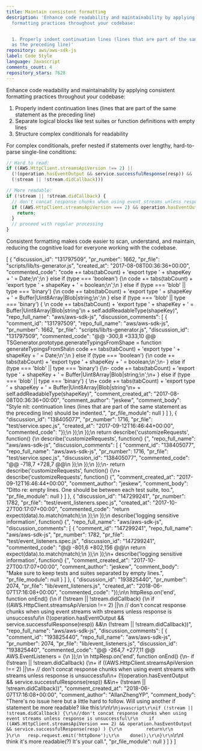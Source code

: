 ```yaml
---
title: Maintain consistent formatting
description: 'Enhance code readability and maintainability by applying consistent
  formatting practices throughout your codebase:


  1. Properly indent continuation lines (lines that are part of the same statement
  as the preceding line)'
repository: aws/aws-sdk-js
label: Code Style
language: Javascript
comments_count: 4
repository_stars: 7628
---
```


Enhance code readability and maintainability by applying consistent formatting practices throughout your codebase:

1. Properly indent continuation lines (lines that are part of the same statement as the preceding line)
2. Separate logical blocks like test suites or function definitions with empty lines
3. Structure complex conditionals for readability

For complex conditionals, prefer nested if statements over lengthy, hard-to-parse single-line conditions:

```javascript
// Hard to read:
if ((AWS.HttpClient.streamsApiVersion !== 2) ||
  (!(operation.hasEventOutput && service.successfulResponse(resp)) &&
  (!stream || !stream.didCallback)))

// More readable:
if (!stream || !stream.didCallback) {
  // don't concat response chunks when using event streams unless response is unsuccessful
  if ((AWS.HttpClient.streamsApiVersion === 2) && operation.hasEventOutput && service.successfulResponse(resp)) {
    return;
  }
  // proceed with regular processing
}
```

Consistent formatting makes code easier to scan, understand, and maintain, reducing the cognitive load for everyone working with the codebase.


[
  {
    "discussion_id": "131797509",
    "pr_number": 1662,
    "pr_file": "scripts/lib/ts-generator.js",
    "created_at": "2017-08-08T00:36:36+00:00",
    "commented_code": "code += tabs(tabCount) + 'export type ' + shapeKey + ' = Date;\\n';\n    } else if (type === 'boolean') {\n        code += tabs(tabCount) + 'export type ' + shapeKey + ' = boolean;\\n';\n    } else if (type === 'blob' || type === 'binary') {\n        code += tabs(tabCount) + 'export type ' + shapeKey + ' = Buffer|Uint8Array|Blob|string;\\n';\n    } else if (type === 'blob' || type === 'binary') {     \n        code += tabs(tabCount) + 'export type ' + shapeKey + ' = Buffer|Uint8Array|Blob|string'\n        + self.addReadableType(shapeKey)",
    "repo_full_name": "aws/aws-sdk-js",
    "discussion_comments": [
      {
        "comment_id": "131797509",
        "repo_full_name": "aws/aws-sdk-js",
        "pr_number": 1662,
        "pr_file": "scripts/lib/ts-generator.js",
        "discussion_id": "131797509",
        "commented_code": "@@ -300,8 +333,10 @@ TSGenerator.prototype.generateTypingsFromShape = function generateTypingsFromSha\n         code += tabs(tabCount) + 'export type ' + shapeKey + ' = Date;\\n';\n     } else if (type === 'boolean') {\n         code += tabs(tabCount) + 'export type ' + shapeKey + ' = boolean;\\n';\n-    } else if (type === 'blob' || type === 'binary') {\n-        code += tabs(tabCount) + 'export type ' + shapeKey + ' = Buffer|Uint8Array|Blob|string;\\n';\n+    } else if (type === 'blob' || type === 'binary') {     \n+        code += tabs(tabCount) + 'export type ' + shapeKey + ' = Buffer|Uint8Array|Blob|string'\n+        + self.addReadableType(shapeKey)",
        "comment_created_at": "2017-08-08T00:36:36+00:00",
        "comment_author": "jeskew",
        "comment_body": "Style nit: continuation lines (lines that are part of the same statement as the preceding line) should be indented.",
        "pr_file_module": null
      }
    ]
  },
  {
    "discussion_id": "138405077",
    "pr_number": 1716,
    "pr_file": "test/service.spec.js",
    "created_at": "2017-09-12T16:46:44+00:00",
    "commented_code": "});\n      });\n    });\n    return describe('customizeRequests', function() {\n    describe('customizeRequests', function() {",
    "repo_full_name": "aws/aws-sdk-js",
    "discussion_comments": [
      {
        "comment_id": "138405077",
        "repo_full_name": "aws/aws-sdk-js",
        "pr_number": 1716,
        "pr_file": "test/service.spec.js",
        "discussion_id": "138405077",
        "commented_code": "@@ -718,7 +728,7 @@\n         });\n       });\n     });\n-    return describe('customizeRequests', function() {\n+    describe('customizeRequests', function() {",
        "comment_created_at": "2017-09-12T16:46:44+00:00",
        "comment_author": "jeskew",
        "comment_body": "Ditto re: empty lines. One should be between each test suite, too.",
        "pr_file_module": null
      }
    ]
  },
  {
    "discussion_id": "147299241",
    "pr_number": 1782,
    "pr_file": "test/event_listeners.spec.js",
    "created_at": "2017-10-27T00:17:07+00:00",
    "commented_code": "return expect(data).to.match(match);\n      });\n    });\n    describe('logging sensitive information', function() {",
    "repo_full_name": "aws/aws-sdk-js",
    "discussion_comments": [
      {
        "comment_id": "147299241",
        "repo_full_name": "aws/aws-sdk-js",
        "pr_number": 1782,
        "pr_file": "test/event_listeners.spec.js",
        "discussion_id": "147299241",
        "commented_code": "@@ -801,6 +802,156 @@\n         return expect(data).to.match(match);\n       });\n     });\n+    describe('logging sensitive information', function() {",
        "comment_created_at": "2017-10-27T00:17:07+00:00",
        "comment_author": "jeskew",
        "comment_body": "Make sure to keep tests and suites separated by empty lines.",
        "pr_file_module": null
      }
    ]
  },
  {
    "discussion_id": "193825440",
    "pr_number": 2074,
    "pr_file": "lib/event_listeners.js",
    "created_at": "2018-06-07T17:16:08+00:00",
    "commented_code": "});\n\n        httpResp.on('end', function onEnd() {\n          if (!stream || !stream.didCallback) {\n          if ((AWS.HttpClient.streamsApiVersion !== 2) ||\n            // don't concat response chunks when using event streams with streams unless response is unsuccessful\n            (!(operation.hasEventOutput && service.successfulResponse(resp)) &&\n            (!stream || !stream.didCallback))",
    "repo_full_name": "aws/aws-sdk-js",
    "discussion_comments": [
      {
        "comment_id": "193825440",
        "repo_full_name": "aws/aws-sdk-js",
        "pr_number": 2074,
        "pr_file": "lib/event_listeners.js",
        "discussion_id": "193825440",
        "commented_code": "@@ -264,7 +277,11 @@ AWS.EventListeners = {\n         });\n \n         httpResp.on('end', function onEnd() {\n-          if (!stream || !stream.didCallback) {\n+          if ((AWS.HttpClient.streamsApiVersion !== 2) ||\n+            // don't concat response chunks when using event streams with streams unless response is unsuccessful\n+            (!(operation.hasEventOutput && service.successfulResponse(resp)) &&\n+            (!stream || !stream.didCallback))",
        "comment_created_at": "2018-06-07T17:16:08+00:00",
        "comment_author": "AllanZhengYP",
        "comment_body": "There's no issue here but a little hard to follow.  Will using another if statement be more readable? like this:\r\n\r\n```javascript\r\nif (!stream || !stream.didCallback) {\r\n//don't concat response chunks when using event streams unless response is unsuccessful\r\n    if ((AWS.HttpClient.streamsApiVersion === 2) && operation.hasEventOutput && service.successfulResponse(resp) ) {\r\n         return\r\n    }\r\n   resp.request.emit('httpDone');\r\n    done();\r\n}\r\n```\r\nI think it's more readable(?) It's your call.",
        "pr_file_module": null
      }
    ]
  }
]
